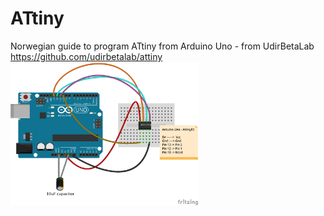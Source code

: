 # ATtiny

Norwegian guide to program ATtiny from Arduino Uno - from UdirBetaLab
https://github.com/udirbetalab/attiny
<br>
<img src="https://raw.githubusercontent.com/udirbetalab/attiny/master/files/arduino-attiny_bb.png" width="300">
